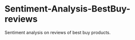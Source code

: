 Sentiment-Analysis-BestBuy-reviews
==================================

Sentiment analysis on reviews of best buy products.
